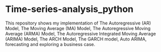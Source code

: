 # Time-series-analysis_python
This repository shows my implementation of The Autoregressive (AR) Model, The Moving Average (MA) Model, The Autoregressive Moving Average (ARMA) Model, The Autoregressive Integrated Moving Average (ARIMA) Model, The ARCH Model, The GARCH model, Auto ARIMA, forecasting and exploring a business case.
